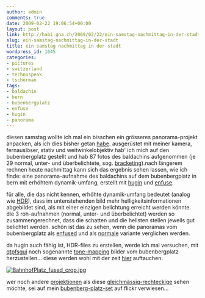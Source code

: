 ```yaml
---
author: admin
comments: true
date: 2009-02-22 19:06:54+00:00
layout: post
link: http://habi.gna.ch/2009/02/22/ein-samstag-nachmittag-in-der-stadt/
slug: ein-samstag-nachmittag-in-der-stadt
title: ein samstag nachmittag in der stadt
wordpress_id: 1645
categories:
- pictures
- switzerland
- technospeak
- tschörman
tags:
- baldachin
- bern
- bubenbergplatz
- enfuse
- hugin
- panorama
---
```


diesen samstag wollte ich mal ein bisschen ein grösseres panorama-projekt anpacken, als ich dies bisher getan [habe](http://flickr.com/photos/habi/tags/panorama). ausgerüstet mit meiner kamera, fernauslöser, stativ und weitwinkelobjektiv hab' ich mich auf den bubenbergplatz gestellt und hab 87 fotos des baldachins aufgenommen (je 29 normal, unter- und überbelichtete, sog. [bracketing](http://en.wikipedia.org/wiki/Bracketing#Exposure_bracketing)).nach längerem rechnen heute nachmittag kann sich das ergebnis sehen lassen, wie ich finde: eine panorama-aufnahme des baldachins auf dem bubenbergplatz in bern mit erhöhtem dynamik-umfang, erstellt mit [hugin](http://hugin.sourceforge.net/) und [enfuse](http://enblend.sourceforge.net/).




für alle, die das nicht kennen, erhöhte dynamik-umfang bedeutet (analog wie [HDR](http://de.wikipedia.org/wiki/High_Dynamic_Range_Image)), dass im untenstehenden bild mehr helligkeitsinformationen abgebildet sind, als mit einer einzigen belichtung erreicht werden könnte. die 3 roh-aufnahmen (normal, unter- und überbelichtet) werden so zusammengerechnet, dass die schatten und die hellsten stellen jeweils gut belichtet werden. schön ist das zu sehen, wenn die panoramas vom bubenbergplatz als [enfused](http://www.flickr.com/photos/habi/3301070200/) und als [normale](http://www.flickr.com/photos/habi/3300242463/) variante verglichen werden.




da hugin auch fähig ist, HDR-files zu erstellen, werde ich mal versuchen, mit [qtpfsgui](http://qtpfsgui.sourceforge.net/) noch sogenannte [tone-mapping](http://de.wikipedia.org/wiki/High_Dynamic_Range_Image#Tone_Mapping) bilder vom bubenbergplatz herzustellen... diese werden wohl mit der zeit [hier](http://flickr.com/search/?w=79112147%40N00&q=panorama+AND+bubenbergplatz&m=text) auftauchen.





    







  [](http://habi.gna.ch/wp-content/uploads/2009/02/bahnhofplatz-fused-crop.jpg)[![BahnhofPlatz_fused_crop.jpg](http://habi.gna.ch/wp-content/uploads/2009/02/bahnhofplatz-fused-crop1.jpg)](http://habi.gna.ch/wp-content/uploads/2009/02/bahnhofplatz-fused-crop.jpg)  







    







  wer noch andere [projektionen](http://wiki.panotools.org/Projections) als diese [gleichmässig-rechteckige](http://wiki.panotools.org/Projections#Equirectangular_projection) sehen möchte, sei auf mein [bubenberg-platz-set](http://flickr.com/photos/habi/sets/72157614221776963/) auf flickr verwiesen...





